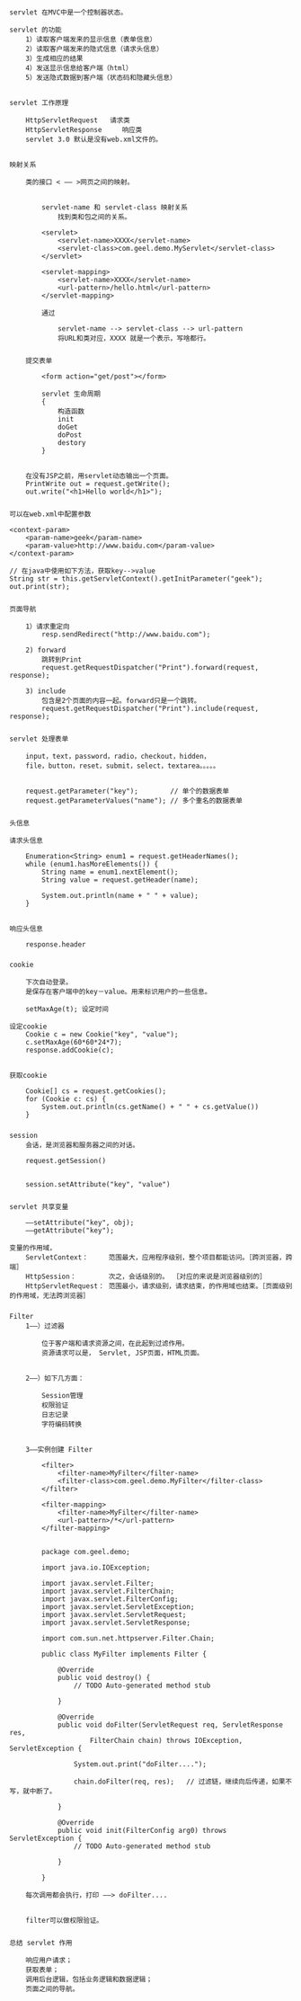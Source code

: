 ###
    servlet 在MVC中是一个控制器状态。

    servlet 的功能
        1）读取客户端发来的显示信息（表单信息）
        2）读取客户端发来的隐式信息（请求头信息）
        3）生成相应的结果
        4）发送显示信息给客户端（html）
        5）发送隐式数据到客户端（状态码和隐藏头信息）


    servlet 工作原理

        HttpServletRequest   请求类
        HttpServletResponse     响应类
        servlet 3.0 默认是没有web.xml文件的。


    映射关系

        类的接口 < —— >网页之间的映射。


            servlet-name 和 servlet-class 映射关系
                找到类和包之间的关系。

            <servlet>
                <servlet-name>XXXX</servlet-name>
                <servlet-class>com.geel.demo.MyServlet</servlet-class>
            </servlet>

            <servlet-mapping>
                <servlet-name>XXXX</servlet-name>
                <url-pattern>/hello.html</url-pattern>
            </servlet-mapping>

            通过

                servlet-name --> servlet-class --> url-pattern
                将URL和类对应，XXXX 就是一个表示，写啥都行。


###
        提交表单

            <form action="get/post"></form>

            servlet 生命周期
            {
                构造函数
                init
                doGet
                doPost
                destory
            }


        在没有JSP之前，用servlet动态输出一个页面。
        PrintWrite out = request.getWrite();
        out.write("<h1>Hello world</h1>");

###

    可以在web.xml中配置参数

    <context-param>
        <param-name>geek</param-name>
        <param-value>http://www.baidu.com</param-value>
    </context-param>

    // 在java中使用如下方法，获取key-->value
    String str = this.getServletContext().getInitParameter("geek");
    out.print(str);


###

    页面导航

        1）请求重定向
            resp.sendRedirect("http://www.baidu.com");

        2) forward
            跳转到Print
            request.getRequestDispatcher("Print").forward(request, response);

        3) include
            包含是2个页面的内容一起。forward只是一个跳转。
            request.getRequestDispatcher("Print").include(request, response);




###

    servlet 处理表单

        input，text，password，radio，checkout，hidden，
        file，button，reset，submit，select，textarea。。。。。


        request.getParameter("key");        // 单个的数据表单
        request.getParameterValues("name"); // 多个重名的数据表单





###
    头信息

    请求头信息

        Enumeration<String> enum1 = request.getHeaderNames();
        while (enum1.hasMoreElements()) {
            String name = enum1.nextElement();
            String value = request.getHeader(name);

            System.out.println(name + " " + value);
        }


    响应头信息

        response.header


###
    cookie

        下次自动登录。
        是保存在客户端中的key－value。用来标识用户的一些信息。

        setMaxAge(t); 设定时间

    设定cookie
        Cookie c = new Cookie("key", "value");
        c.setMaxAge(60*60*24*7);
        response.addCookie(c);


    获取cookie

        Cookie[] cs = request.getCookies();
        for (Cookie c: cs) {
            System.out.println(cs.getName() + " " + cs.getValue())
        }



###

    session
        会话，是浏览器和服务器之间的对话。

        request.getSession()


        session.setAttribute("key", "value")



###

    servlet 共享变量

        ——setAttribute("key", obj);
        ——getAttribute("key");

    变量的作用域，
        ServletContext：     范围最大，应用程序级别，整个项目都能访问。［跨浏览器，跨端］
        HttpSession：        次之，会话级别的。 ［对应的来说是浏览器级别的］
        HttpServletRequest： 范围最小，请求级别，请求结束，的作用域也结束。［页面级别的作用域，无法跨浏览器］




###

    Filter
        1——）过滤器

            位于客户端和请求资源之间，在此起到过滤作用。
            资源请求可以是， Servlet, JSP页面，HTML页面。


        2——）如下几方面：

            Session管理
            权限验证
            日志记录
            字符编码转换


        3——实例创建 Filter

            <filter>
                <filter-name>MyFilter</filter-name>
                <filter-class>com.geel.demo.MyFilter</filter-class>
            </filter>

            <filter-mapping>
                <filter-name>MyFilter</filter-name>
                <url-pattern>/*</url-pattern>
            </filter-mapping>


            package com.geel.demo;

            import java.io.IOException;

            import javax.servlet.Filter;
            import javax.servlet.FilterChain;
            import javax.servlet.FilterConfig;
            import javax.servlet.ServletException;
            import javax.servlet.ServletRequest;
            import javax.servlet.ServletResponse;

            import com.sun.net.httpserver.Filter.Chain;

            public class MyFilter implements Filter {

                @Override
                public void destroy() {
                    // TODO Auto-generated method stub

                }

                @Override
                public void doFilter(ServletRequest req, ServletResponse res,
                        FilterChain chain) throws IOException, ServletException {

                    System.out.print("doFilter....");

                    chain.doFilter(req, res);   // 过滤链，继续向后传递，如果不写，就中断了。

                }

                @Override
                public void init(FilterConfig arg0) throws ServletException {
                    // TODO Auto-generated method stub

                }

            }

        每次调用都会执行，打印 ——> doFilter....


        filter可以做权限验证。











###

    总结 servlet 作用

        响应用户请求；
        获取表单；
        调用后台逻辑，包括业务逻辑和数据逻辑；
        页面之间的导航。











###
